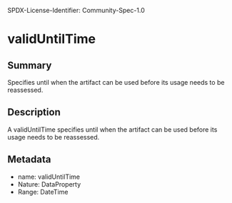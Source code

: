 SPDX-License-Identifier: Community-Spec-1.0

# validUntilTime

## Summary

Specifies until when the artifact can be used before its usage needs to be
reassessed.

## Description

A validUntilTime specifies until when the artifact can be used before its usage
needs to be reassessed.

## Metadata

- name: validUntilTime
- Nature: DataProperty
- Range: DateTime
